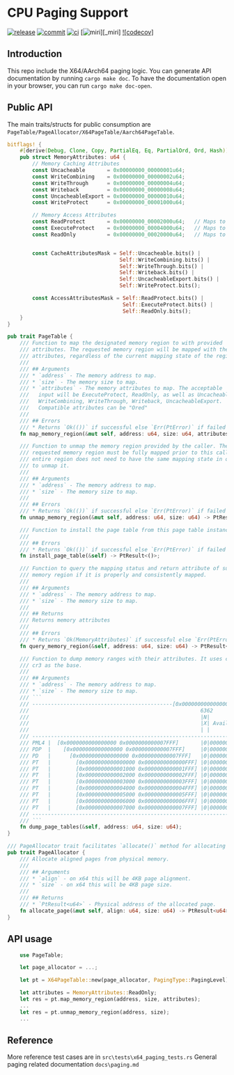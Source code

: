 # CPU Paging Support

[![release]][_release]
[![commit]][_commit]
[![ci]][_ci]
[![miri]][_miri]
[![codecov]][_codecov]

## Introduction

This repo include the X64/AArch64 paging logic. You can generate API documentation by running `cargo make doc`. To
have the documentation open in your browser, you can run `cargo make doc-open`.

## Public API

The main traits/structs for public consumption are
`PageTable/PageAllocator/X64PageTable/Aarch64PageTable`.

```rust
bitflags! {
    #[derive(Debug, Clone, Copy, PartialEq, Eq, PartialOrd, Ord, Hash)]
    pub struct MemoryAttributes: u64 {
        // Memory Caching Attributes
        const Uncacheable       = 0x00000000_00000001u64;
        const WriteCombining    = 0x00000000_00000002u64;
        const WriteThrough      = 0x00000000_00000004u64;
        const Writeback         = 0x00000000_00000008u64;
        const UncacheableExport = 0x00000000_00000010u64;
        const WriteProtect      = 0x00000000_00001000u64;

        // Memory Access Attributes
        const ReadProtect       = 0x00000000_00002000u64;   // Maps to Present bit on X64
        const ExecuteProtect    = 0x00000000_00004000u64;   // Maps to NX bit on X64
        const ReadOnly          = 0x00000000_00020000u64;   // Maps to Read/Write bit on X64


        const CacheAttributesMask = Self::Uncacheable.bits() |
                                    Self::WriteCombining.bits() |
                                    Self::WriteThrough.bits() |
                                    Self::Writeback.bits() |
                                    Self::UncacheableExport.bits() |
                                    Self::WriteProtect.bits();

        const AccessAttributesMask = Self::ReadProtect.bits() |
                                     Self::ExecuteProtect.bits() |
                                     Self::ReadOnly.bits();
    }
}

pub trait PageTable {
    /// Function to map the designated memory region to with provided
    /// attributes. The requested memory region will be mapped with the specified
    /// attributes, regardless of the current mapping state of the region.
    ///
    /// ## Arguments
    /// * `address` - The memory address to map.
    /// * `size` - The memory size to map.
    /// * `attributes` - The memory attributes to map. The acceptable
    ///   input will be ExecuteProtect, ReadOnly, as well as Uncacheable,
    ///   WriteCombining, WriteThrough, Writeback, UncacheableExport.
    ///   Compatible attributes can be "Ored"
    ///
    /// ## Errors
    /// * Returns `Ok(())` if successful else `Err(PtError)` if failed
    fn map_memory_region(&mut self, address: u64, size: u64, attributes: MemoryAttributes) -> PtResult<()>;

    /// Function to unmap the memory region provided by the caller. The
    /// requested memory region must be fully mapped prior to this call. The
    /// entire region does not need to have the same mapping state in order
    /// to unmap it.
    ///
    /// ## Arguments
    /// * `address` - The memory address to map.
    /// * `size` - The memory size to map.
    ///
    /// ## Errors
    /// * Returns `Ok(())` if successful else `Err(PtError)` if failed
    fn unmap_memory_region(&mut self, address: u64, size: u64) -> PtResult<()>;

    /// Function to install the page table from this page table instance.
    ///
    /// ## Errors
    /// * Returns `Ok(())` if successful else `Err(PtError)` if failed
    fn install_page_table(&self) -> PtResult<()>;

    /// Function to query the mapping status and return attribute of supplied
    /// memory region if it is properly and consistently mapped.
    ///
    /// ## Arguments
    /// * `address` - The memory address to map.
    /// * `size` - The memory size to map.
    ///
    /// ## Returns
    /// Returns memory attributes
    ///
    /// ## Errors
    /// * Returns `Ok(MemoryAttributes)` if successful else `Err(PtError)` if failed
    fn query_memory_region(&self, address: u64, size: u64) -> PtResult<MemoryAttributes>;

    /// Function to dump memory ranges with their attributes. It uses current
    /// cr3 as the base.
    ///
    /// ## Arguments
    /// * `address` - The memory address to map.
    /// * `size` - The memory size to map.
    /// ```
    /// ---------------------------------------------[0x0000000000000000 0x0000000000007FFF]------------------------------------------------
    ///                                                       6362        52 51                                   12 11 9 8 7 6 5 4 3 2 1 0
    ///                                                       |N|           |                                        |   |M|M|I| |P|P|U|R| |
    ///                                                       |X| Available |     Page-Map Level-4 Base Address      |AVL|B|B|G|A|C|W|/|/|P|
    ///                                                       | |           |                                        |   |Z|Z|N| |D|T|S|W| |
    /// ------------------------------------------------------------------------------------------------------------------------------------
    /// PML4 |  [0x0000000000000000 0x0000000000007FFF]       |0|00000000000|0000000000011001001110001110011101001101|000|0|0|0|0|0|0|1|1|1|
    /// PDP  |    [0x0000000000000000 0x0000000000007FFF]     |0|00000000000|0000000000011001001110001110011101001110|000|0|0|0|0|0|0|1|1|1|
    /// PD   |      [0x0000000000000000 0x0000000000007FFF]   |0|00000000000|0000000000011001001110001110011101001111|000|0|0|0|0|0|0|1|1|1|
    /// PT   |        [0x0000000000000000 0x0000000000000FFF] |0|00000000000|0000000000000000000000000000000000000000|000|0|0|0|0|0|0|1|0|1|
    /// PT   |        [0x0000000000001000 0x0000000000001FFF] |0|00000000000|0000000000000000000000000000000000000001|000|0|0|0|0|0|0|1|0|1|
    /// PT   |        [0x0000000000002000 0x0000000000002FFF] |0|00000000000|0000000000000000000000000000000000000010|000|0|0|0|0|0|0|1|0|1|
    /// PT   |        [0x0000000000003000 0x0000000000003FFF] |0|00000000000|0000000000000000000000000000000000000011|000|0|0|0|0|0|0|1|0|1|
    /// PT   |        [0x0000000000004000 0x0000000000004FFF] |0|00000000000|0000000000000000000000000000000000000100|000|0|0|0|0|0|0|1|0|1|
    /// PT   |        [0x0000000000005000 0x0000000000005FFF] |0|00000000000|0000000000000000000000000000000000000101|000|0|0|0|0|0|0|1|0|1|
    /// PT   |        [0x0000000000006000 0x0000000000006FFF] |0|00000000000|0000000000000000000000000000000000000110|000|0|0|0|0|0|0|1|0|1|
    /// PT   |        [0x0000000000007000 0x0000000000007FFF] |0|00000000000|0000000000000000000000000000000000000111|000|0|0|0|0|0|0|1|0|1|
    /// ------------------------------------------------------------------------------------------------------------------------------------
    /// ```
    fn dump_page_tables(&self, address: u64, size: u64);
}
```

```rust
/// PageAllocator trait facilitates `allocate()` method for allocating new pages
pub trait PageAllocator {
    /// Allocate aligned pages from physical memory.
    ///
    /// ## Arguments
    /// * `align` - on x64 this will be 4KB page alignment.
    /// * `size` - on x64 this will be 4KB page size.
    ///
    /// ## Returns
    /// * `PtResult<u64>` - Physical address of the allocated page.
    fn allocate_page(&mut self, align: u64, size: u64) -> PtResult<u64>;
}
```

## API usage

```rust
    use PageTable;

    let page_allocator = ...;

    let pt = X64PageTable::new(page_allocator, PagingType::PagingLevel)?;

    let attributes = MemoryAttributes::ReadOnly;
    let res = pt.map_memory_region(address, size, attributes);
    ...
    let res = pt.unmap_memory_region(address, size);
    ...
```

## Reference

More reference test cases are in `src\tests\x64_paging_tests.rs`
General paging related documentation `docs\paging.md`

[release]: https://img.shields.io/crates/v/patina_paging
[_release]: https://github.com/OpenDevicePartnership/patina-paging/releases/latest
[commit]: https://img.shields.io/github/commits-since/OpenDevicePartnership/patina-paging/latest/main?include_prereleases
[_commit]: https://github.com/OpenDevicePartnership/patina-paging/commits/main/
[ci]: https://github.com/OpenDevicePartnership/patina-paging/actions/workflows/ci-workflow.yml/badge.svg?branch=main&event=push
[_ci]: https://github.com/OpenDevicePartnership/patina-paging/actions/workflows/ci-workflow.yml
[miri]: https://github.com/OpenDevicePartnership/patina-paging/actions/workflows/miri-workflow.yml/badge.svg?branch=main
[_miri_]: https://github.com/OpenDevicePartnership/patina-paging/actions/workflows/miri-workflow.yml
[codcov]: https://codecov.io/github/OpenDevicePartnership/patina-paging/graph/badge.svg?token=TWVOCBXO2A
[_codecov]: https://codecov.io/github/OpenDevicePartnership/patina-paging
